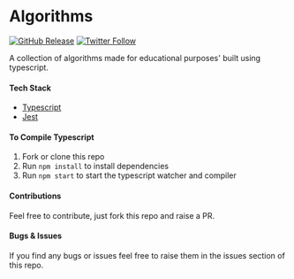 # Algorithms

[![GitHub Release](https://img.shields.io/github/v/release/chazmcgrill/algorithms)](https://github.com/chazmcgrill/algorithms/releases)
[![Twitter Follow](https://img.shields.io/twitter/follow/charlietcoder.svg?style=social)](https://twitter.com/charlietcoder)

A collection of algorithms made for educational purposes' built using typescript.

#### Tech Stack
- [Typescript](https://www.typescriptlang.org/)
- [Jest](https://jestjs.io/)

#### To Compile Typescript

1. Fork or clone this repo
2. Run `npm install` to install dependencies
3. Run `npm start` to start the typescript watcher and compiler

#### Contributions

Feel free to contribute, just fork this repo and raise a PR.

#### Bugs & Issues

If you find any bugs or issues feel free to raise them in the issues section of this repo.
